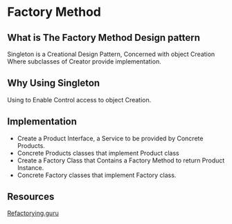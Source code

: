 # Factory Method
## What is The Factory Method Design pattern
Singleton is a Creational Design Pattern, Concerned with object Creation Where subclasses of Creator provide implementation.

## Why Using Singleton
Using to Enable Control access to object Creation.

## Implementation
- Create a Product Interface, a Service to be provided by Concrete Products.
- Concrete Products classes that implement Product class
- Create a Factory Class that Contains a Factory Method to return Product Instance.
- Concrete Factory classes that implement Factory class.
## Resources
[Refactorying.guru](https://refactoring.guru/design-patterns/factory-method)
